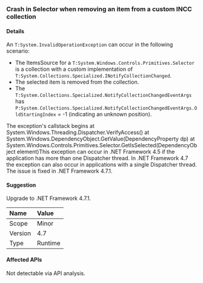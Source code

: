 ### Crash in Selector when removing an item from a custom INCC collection

#### Details

An <code>T:System.InvalidOperationException</code> can occur in the following scenario:<ul><li>The ItemsSource for a <code>T:System.Windows.Controls.Primitives.Selector</code> is a collection with a custom implementation of <code>T:System.Collections.Specialized.INotifyCollectionChanged</code>.</li><li>The selected item is removed from the collection.</li><li>The <code>T:System.Collections.Specialized.NotifyCollectionChangedEventArgs</code> has <code>P:System.Collections.Specialized.NotifyCollectionChangedEventArgs.OldStartingIndex</code> = -1 (indicating an unknown position).</li></ul>The exception's callstack begins at System.Windows.Threading.Dispatcher.VerifyAccess() at System.Windows.DependencyObject.GetValue(DependencyProperty dp) at System.Windows.Controls.Primitives.Selector.GetIsSelected(DependencyObject element)This exception can occur in .NET Framework 4.5 if the application has more than one Dispatcher thread. In .NET Framework 4.7 the exception can also occur in applications with a single Dispatcher thread. The issue is fixed in .NET Framework 4.7.1.

#### Suggestion

Upgrade to .NET Framework 4.7.1.

| Name    | Value       |
|:--------|:------------|
| Scope   |Minor|
|Version|4.7|
|Type|Runtime|

#### Affected APIs

Not detectable via API analysis.

<!--

#### Affected APIs

Not detectable via API analysis.

-->
